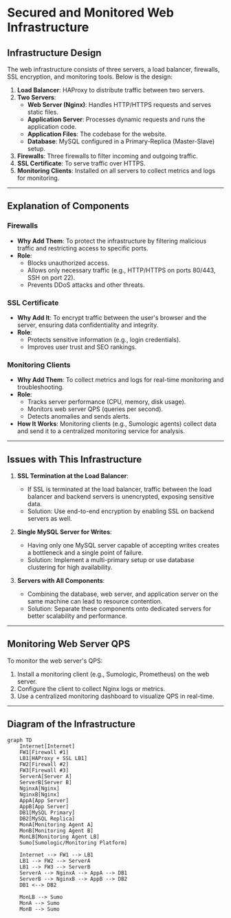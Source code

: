 # Secured and Monitored Web Infrastructure

## Infrastructure Design
The web infrastructure consists of three servers, a load balancer, firewalls, SSL encryption, and monitoring tools. Below is the design:

1. **Load Balancer**: HAProxy to distribute traffic between two servers.
2. **Two Servers**:
   - **Web Server (Nginx)**: Handles HTTP/HTTPS requests and serves static files.
   - **Application Server**: Processes dynamic requests and runs the application code.
   - **Application Files**: The codebase for the website.
   - **Database**: MySQL configured in a Primary-Replica (Master-Slave) setup.
3. **Firewalls**: Three firewalls to filter incoming and outgoing traffic.
4. **SSL Certificate**: To serve traffic over HTTPS.
5. **Monitoring Clients**: Installed on all servers to collect metrics and logs for monitoring.

---

## Explanation of Components

### Firewalls
- **Why Add Them**: To protect the infrastructure by filtering malicious traffic and restricting access to specific ports.
- **Role**:
  - Blocks unauthorized access.
  - Allows only necessary traffic (e.g., HTTP/HTTPS on ports 80/443, SSH on port 22).
  - Prevents DDoS attacks and other threats.

### SSL Certificate
- **Why Add It**: To encrypt traffic between the user's browser and the server, ensuring data confidentiality and integrity.
- **Role**:
  - Protects sensitive information (e.g., login credentials).
  - Improves user trust and SEO rankings.

### Monitoring Clients
- **Why Add Them**: To collect metrics and logs for real-time monitoring and troubleshooting.
- **Role**:
  - Tracks server performance (CPU, memory, disk usage).
  - Monitors web server QPS (queries per second).
  - Detects anomalies and sends alerts.
- **How It Works**: Monitoring clients (e.g., Sumologic agents) collect data and send it to a centralized monitoring service for analysis.

---

## Issues with This Infrastructure

1. **SSL Termination at the Load Balancer**:
   - If SSL is terminated at the load balancer, traffic between the load balancer and backend servers is unencrypted, exposing sensitive data.
   - Solution: Use end-to-end encryption by enabling SSL on backend servers as well.

2. **Single MySQL Server for Writes**:
   - Having only one MySQL server capable of accepting writes creates a bottleneck and a single point of failure.
   - Solution: Implement a multi-primary setup or use database clustering for high availability.

3. **Servers with All Components**:
   - Combining the database, web server, and application server on the same machine can lead to resource contention.
   - Solution: Separate these components onto dedicated servers for better scalability and performance.

---

## Monitoring Web Server QPS
To monitor the web server's QPS:
1. Install a monitoring client (e.g., Sumologic, Prometheus) on the web server.
2. Configure the client to collect Nginx logs or metrics.
3. Use a centralized monitoring dashboard to visualize QPS in real-time.

---

## Diagram of the Infrastructure

```mermaid
graph TD
    Internet[Internet]
    FW1[Firewall #1]
    LB1[HAProxy + SSL LB1]
    FW2[Firewall #2]
    FW3[Firewall #3]
    ServerA[Server A]
    ServerB[Server B]
    NginxA[Nginx]
    NginxB[Nginx]
    AppA[App Server]
    AppB[App Server]
    DB1[MySQL Primary]
    DB2[MySQL Replica]
    MonA[Monitoring Agent A]
    MonB[Monitoring Agent B]
    MonLB[Monitoring Agent LB]
    Sumo[Sumologic/Monitoring Platform]

    Internet --> FW1 --> LB1
    LB1 --> FW2 --> ServerA
    LB1 --> FW3 --> ServerB
    ServerA --> NginxA --> AppA --> DB1
    ServerB --> NginxB --> AppB --> DB2
    DB1 <--> DB2

    MonLB --> Sumo
    MonA --> Sumo
    MonB --> Sumo
```
